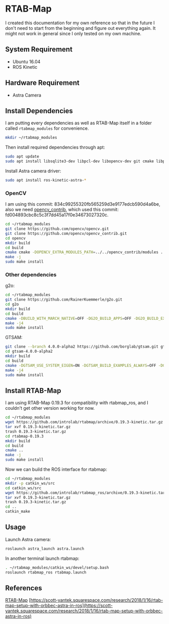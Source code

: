 # RTAB-Map

I created this documentation for my own reference so that in the future I don't
need to start from the beginning and figure out everything again. It might not
work in general since I only tested on my own machine.

## System Requirement

* Ubuntu 16.04
* ROS Kinetic

## Hardware Requirement

* Astra Camera

## Install Dependencies

I am putting every dependencies as well as RTAB-Map itself in a folder called
`rtabmap_modules` for convenience.

```Bash
mkdir ~/rtabmap_modules
```

Then install required dependencies through apt:

```Bash
sudo apt update
sudo apt install libsqlite3-dev libpcl-dev libopencv-dev git cmake libproj-dev libqt5svg5-dev
```

Install Astra camera driver:
```Bash
sudo apt install ros-kinetic-astra-*
```

### OpenCV

I am using this commit: 834c99255320fb565259d3e9177edcb590d4a6be, also we need
[opencv\_contrib](https://github.com/opencv/opencv_contrib), which used this
commit: fd004893cbc8c5c3f7dd45a17f0e34673027320c.

```Bash
cd ~/rtabmap_modules
git clone https://github.com/opencv/opencv.git
git clone https://github.com/opencv/opencv_contrib.git
cd opencv
mkdir build
cd build
cmake cmake -DOPENCV_EXTRA_MODULES_PATH=../../opencv_contrib/modules ..
make -j
sudo make install
```

### Other dependencies

g2o:

```Bash
cd ~/rtabmap_modules
git clone https://github.com/RainerKuemmerle/g2o.git 
cd g2o
mkdir build
cd build
cmake -DBUILD_WITH_MARCH_NATIVE=OFF -DG2O_BUILD_APPS=OFF -DG2O_BUILD_EXAMPLES=OFF -DG2O_USE_OPENGL=OFF ..
make -j4
sudo make install
```

GTSAM:

```Bash
git clone --branch 4.0.0-alpha2 https://github.com/borglab/gtsam.git gtsam-4.0.0-alpha2
cd gtsam-4.0.0-alpha2
mkdir build
cd build
cmake -DGTSAM_USE_SYSTEM_EIGEN=ON -DGTSAM_BUILD_EXAMPLES_ALWAYS=OFF -DGTSAM_BUILD_TESTS=OFF -DGTSAM_BUILD_UNSTABLE=OFF ..
make -j4
sudo make install
```

## Install RTAB-Map

I am using RTAB-Map 0.19.3 for compatibility with rtabmap\_ros, and I couldn't
get other version working for now.

```Bash
cd ~/rtabmap_modules
wget https://github.com/introlab/rtabmap/archive/0.19.3-kinetic.tar.gz
tar xvf 0.19.3-kinetic.tar.gz
trash 0.19.3-kinetic.tar.gz
cd rtabmap-0.19.3
mkdir build
cd build
cmake ..
make -j
sudo make install
```

Now we can build the ROS interface for rtabmap:
```Bash
cd ~/rtabmap_modules
mkdir -p catkin_ws/src
cd catkin_ws/src
wget https://github.com/introlab/rtabmap_ros/archive/0.19.3-kinetic.tar.gz
tar xvf 0.19.3-kinetic.tar.gz
trash 0.19.3-kinetic.tar.gz
cd ..
catkin_make
```

## Usage

Launch Astra camera:

```Bash
roslaunch astra_launch astra.launch
```

In another terminal launch rtabmap:
```Bash
. ~/rtabmap_modules/catkin_ws/devel/setup.bash
roslaunch rtabmap_ros rtabmap.launch
```

## References

[RTAB-Map](http://introlab.github.io/rtabmap/)
[https://scott-yantek.squarespace.com/research/2018/1/16/rtab-map-setup-with-orbbec-astra-in-ros](https://scott-yantek.squarespace.com/research/2018/1/16/rtab-map-setup-with-orbbec-astra-in-ros)
